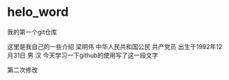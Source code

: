 # helo_word
我的第一个git仓库

这里是我自己的一些介绍
梁明伟 中华人民共和国公民  共产党员
出生于1992年12月31日
男 汉
今天学习一下github的使用写了这一段文字


第二次修改
